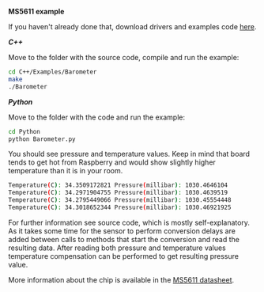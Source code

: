 **MS5611 example**

If you haven't already done that, download drivers and examples code [here](navio-repository-cloning/).

***C++***

Move to the folder with the source code, compile and run the example:

```bash
cd C++/Examples/Barometer
make
./Barometer
```

***Python***

Move to the folder with the code and run the example:

```bash
cd Python
python Barometer.py
```

You should see pressure and temperature values. Keep in mind that board tends to get hot from Raspberry and would show slightly higher temperature than it is in your room.

```bash
Temperature(C): 34.3509172821 Pressure(millibar): 1030.4646104
Temperature(C): 34.2971904755 Pressure(millibar): 1030.4639519
Temperature(C): 34.2795449066 Pressure(millibar): 1030.45554448
Temperature(C): 34.3018652344 Pressure(millibar): 1030.46921925
```


For further information see source code, which is mostly self-explanatory. As it takes some time for the sensor to perform conversion delays are added between calls to methods that start the conversion and read the resulting data. After reading both pressure and temperature values temperature compensation can be performed to get resulting pressure value.  

More information about the chip is available in the [MS5611 datasheet](http://www.te.com/commerce/DocumentDelivery/DDEController?Action=showdoc&DocId=Data+Sheet%7FMS5611-01BA03%7FB%7Fpdf%7FEnglish%7FENG_DS_MS5611-01BA03_B.pdf%7FCAT-BLPS0036).
